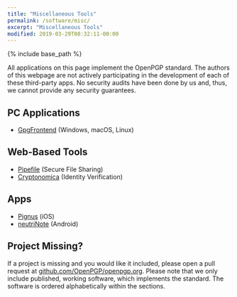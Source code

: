 ```yaml
---
title: "Miscellaneous Tools"
permalink: /software/misc/
excerpt: "Miscellaneous Tools"
modified: 2019-03-29T00:32:11-00:00
---
```


{% include base_path %}

All applications on this page implement the OpenPGP standard.
The authors of this webpage are not actively participating in the development of each of these third-party apps.
No security audits have been done by us and, thus, we cannot provide any security guarantees.

## PC Applications

* [GpgFrontend](/software/misc/gpgfrontend/) (Windows, macOS, Linux)

## Web-Based Tools

* [Pipefile](https://pipefile.com) (Secure File Sharing)
* [Cryptonomica](https://cryptonomica.net/#!/openPGPOnline) (Identity Verification)

## Apps

* [Pignus](https://www.frobese.de/pignus) (iOS)
* [neutriNote](https://play.google.com/store/apps/details?id=com.appmindlab.nano) (Android)

## Project Missing?

If a project is missing and you would like it included, please open a pull request at [github.com/OpenPGP/openpgp.org](https://github.com/OpenPGP/openpgp.org).
Please note that we only include published, working software, which implements the standard.
The software is ordered alphabetically within the sections.
